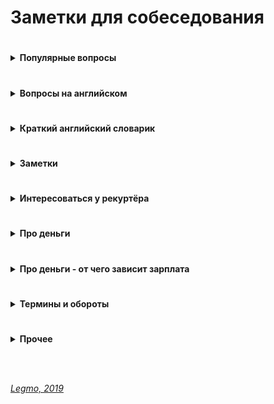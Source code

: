 # Заметки для собеседования #

#
<details><summary><b>Популярные вопросы</b></summary><p>
                                         
  ---

- Почему вы ищете работу?
- Какую работу вы ищите?
- Чем занимались на прошлой работе?
- Был ли коммерческий опыт работы с данной технологией?
- Зарплата - ожидания 
- Как скоро готовы выйти
- Английский 	
- Git
- Agile
- Есть ли опыт написания тестов?
- Есть ли опыт работы в команде с code-review и тестировщиками?
- Опыт работы со строгой типизацией
  
<br>

  <details><summary><b>Почему ушли с предыдущей работы?</b></summary><p>
  
  Рекрутер не ждет от этого ответа слишком многого. И так ясно, что будь всё в жизни людей гладко, они бы работали на одном и том же месте с достижения трудоспособного возраста и до самой смерти. Рекрутер будет удовлетворен любым ответом, который не поставит его самого в неловкое положение перед руководителем, когда тот у него спросит «а чего этот чел хочет? Почему уволился из предыдущей компании?» Любой более-менее адекватный ответ, который рекрутеру не стыдно будет передать вышестоящему руководителю, будет приемлем. 
   
  Сформулируйте ответ так, чтобы у рекрутера не сложилось впечатление, будто у вас была возможность повлиять на сложившуюся ситуацию, но вы не смогли её реализовать. 
  - Приемлемые – ситуации, в которых вы не могли повлиять на обстоятельства (например - очень большие задержки по зарплате, или очень низкая зарплата и полное отсутствие перспектив, или например неудобное расположение)
  - Неприемлемые – ситуации, когда у вас была возможность тем или иным способом повлиять на обстоятельства, но вы не смогли (личный или профессиональный конфликт с руководителем или коллегой, неконкурентноспособный продукт компании в создании которого принимаете участие лично вы, неисполнение своих обязательств) 
   
   Как отвечать, если у вас на предыдущей работе действительно всё было не очень гладко?
  - Нужно формулировать свой ответ в форме не «почему», а в форме «для чего».
      
  <br><p></details>
  
  <details><summary><b>Большой перерыв после последней работы - почему? чем занимались?</b></summary><p>
    
  Закрыл большой проект, заработал довольно существенную сумму.  Решил устроить нормальный отпуск, впервые за несколько лет.  В процессе, пришёл к выводу что хочу сменить сферу деятельности и активно занялся самообучением
  
  <br></p></details>
  
  <details><summary><b>Ошибки - самые серьёзные ошибки в вашей карьере?</b></summary><p>
                                                                         
   Обычно, цель этого вопроса выяснить не уровень дна, которое вы сумели пробить в своем прошлом, а ваш локус контроля (т.е. склонны ли вы возлагать ответственность за свои неудачи на себя, или на обстоятельства), и ваше к ним отношение.
   
   Для успешного прохождения вопроса лучше возлагать ответственность на себя. Это представит вас как человека, способного к управлению собственной жизнью, а не как детерминированное существо, сама судьба которого зависит исключительно от того, как сложатся звёзды и обстоятельства
  
  <br></p></details>
  
  <details><summary><b>Достижения - самые серьёзные </b></summary><p>
   
   Цель вопроса - узнать потолок, которого вы пока смогли достичь. 
   
   Этот потолок должен соответствовать должности, на которую вы претендуете, но не быть слишком высоким, иначе возникнет вопрос «а что вы вообще забыли на этом собеседовании с такими достижениями?»
      
  <br></p></details>
  
  <details><summary><b>Cтресс - насколько вы стрессоустойчивы</b></summary><p>
  
  Ответ: «А какие именно стрессы предполагаются на этой должности?»
  
  Рекрутер может рассказать о злых придирчивых клиентах, большом объеме работы, неисполнительных контрагентах.
  
  После чего можно развеять его опасения, сказав: «Да это ерунда, я с таким постоянно сталкивался, и мне всегда удавалось найти общий язык практически с любым человеком» 
  
  <br></p></details>   
  
  <details><summary><b>Расскажите о руководителе (коллеге/клиенте/друге/недруге...)</b></summary><p>

  
  Стандартная проективная методика из психологии, основанная ещё на древнем изречении о том, что «праведник даже в воре увидит праведника, а вор даже в праведнике – вора»
  
  Иными словами, понять что за человек перед тобой проще всего по тому, как он отзывается о других.
  
  Конечно, если вам пришлось и правда работать с откровенными мудаками, дифирамбы им петь ни к чему. Но лучше обратить внимание именно на положительные черты, а не на том, какие они были гады, это покажет и вас самого в лучшем свете. 

  <br></p></details>
  
  <details><summary><b>Ваши недостатки</b></summary><p>
  
  Лучше говорить только о тех недостатках, которые не пересекаются с качествами, необходимыми для исполнения обязанностей.
  
  Например – вакансия грузчика.
  - Какие у вас недостатки?
  - Вы знаете, мне кажется я не слишком интеллектуальный человек.
  Отлично! Нам как раз нужны такие грузчики – подумает рекрутер.

  Или например – вакансия программиста.
  - Какие у вас недостатки?
  - Даже не знаю. Наверное, физподготовка оставляет желать лучшего.
  - Ну, ничего, для тяжелых работ у нас грузчики есть. 
    
  <br></p></details>
  
  <details><summary><b>Почему хотите работать в нашей компании? / Что для вас важно в вашей работе? / Что вам кажется наиболее привлекательным в этой должности?</b></summary><p>
  
  Вспоминаем описание вакансии, на которую вы пришли, и пересказываем её своими словами.
  
  Например, вакансия сисадмина. Обязанности на работном сайте:
  - Развертывание, оптимизация и поддержка работоспособности инфраструктуры
  - Обеспечение безопасности информационных систем и серверов.
  - Подготовка предложений по модернизации оборудования, координация работ с поставщиками оборудования и технических решений.
  
  Ответ:
  - Ваша компания мне интересна тем, что она предлагает именно то, что я ищу. Для меня важно заниматься работой, которую я люблю и умею делать лучше всего – развертыванием IT инфраструктуры, обеспечением информационной безопасности, модернизацией оборудования.
  
  Если получится не заржать, то считайте, вопрос пройден. 

  <br></p></details>


  <details><summary><b>Зачем вам деньги?</b></summary><p>
  
  Вопрос чаще задают менджерам и т.д.
  
  На мой взгляд, хороший вариант ответа - пирамида Маслоу
    - выживание (еда, одежда, жильё..)
    - комфорт (вкусная еда, красивая одежда, машин, отпуск...)
    - самореализация (хобби, помощь другим и т.д.)
  
  В ответе:
  1. Не зависнуть, не тупить
  1. Показать более-менее внятное структурное мышление - у меня такие-то траты (кредит, дети, машина...)
  
  <br></p></details>
  
  <details><summary><b>Кого уважаете в профессиональной сфере? (известные личности/ресурсы)</b></summary><p>
  
  - Дмитрий Кузюбердин	- it-Kamasutra
  - Илья Кaнтop			- learn.javascript.ru
  - Максим Пацианский 	- книга "React.js курс для начинающих", https://vk.com/maxpfrontend
  - Дмитрий Трепачёв 		- http://code.mu/ 
  - Hexlet 				- Кирилл Мокевнин (ru.hexlet.io)
  - Сергей Чикуенок 		- вёрстка
  - телеграмм-каналы можно упомянуть
  
  <br></p></details>

  <details><summary><b>Книги</b></summary><p>

  - Программирование
    - Банда четырёх (Э. Гамма, Р. Хелм, Р. Джонсон, Д. Влиссидес.) -  Приемы объектно-ориентированного проектирования. Паттерны проектирования
    - Мартин Р - Чистый код
    - Бэнкс А, Порселло Е - React и Redux. Функциональная веб-разработка (O'Reilly)
    - Петцольд Ч - Код. Тайный язык информатики
    - Бхаргава А - Грокаем алгоритмы
  - Дизайн, юзабилити, проектирование интерфейсов
    - Алан Купер - Психбольница в руках пациентов
    - Дональд Норман - Дизайн привычных вещей (1988)
    - Влад Головач - Искусство мыть слона. Дизайн пользовательского интерфейса (2001 и 2010)
    - Влад Головач - Культура дизайна (2014 и 2017)
    - Джеф Раскин - Интерфейс. Новые направления в проектировании компьютерных систем (Apple)
    - Адриан Форти - Объекты желания (1986)
    - Эдвард Тафти - Представление информации
  - О жизни в целом
    - Франкл В - Сказать жизни «Да!»
    - Карнеги Д - Как перестать беспокоиться и начать жить
    - Талеб Н - Антихрупкость
  - "Общефилософское"
    - Буддизм
    - Философия стоицизма, Сократ, Ницше
    - Дао Дэ Дзин (Лао Цзы)
      
  <br></p></details>
<br></p></details>

#
<details><summary><b>Вопросы на английском</b></summary><p>
                                                                                   
---

  - рассказ о себе
  - образование
  - какую работу ищете
  - почем нравится/не нравится профессия/язык/среда (web-разработка, Drupal, React...)
  - почем нравится/не нравится удалённая работа
  
<br></p></details>

#
<details><summary><b>Краткий английский словарик</b></summary><p>
                                                                                   
---

- Я делал работу 	- I did the work
- Я хочу сделать 	- I want to do
- Я хотел бы 		- I would like to
- Я хотел бы 		- I wanted
- Я имел			- I had
- Я буду иметь    - I'll have
- Мне нравится 	- I like
- Мне не нравится	- I do not like

- Переписка 	- correspondence
- Общение			- communication
- Митинг 			- meeting (невероятно!)
- Спокойно		- calmly
- Срочно			- urgently
- Опыт 			- experience
- Такие как		- such as
- Много			- A lot of
- Не много		- A little of
- Старый код		- Legacy code
- Проблемы, вызовы - Challenges

- Изучать 						- To study
- Сжатые сроки выполнения			- Short deadlines
- Высоконагруженные проекты 		- Highload projects
- В течении моей работы, я...		- During my work, I...
- Мои задачи включали 			- My tasks included
- Делать что-то полезное			- Do something useful
- Развиваться в этом направлении	- Develop in this direction
- Большая международная команда 	- A large international team
  
<br></p></details>

#
<details><summary><b>Заметки</b></summary><p>
                                                          
---

- Не знаешь - так и скажи. Не придумывай
- Но, полезно думать вслух (если немного соображаешь в теме)
    - я не знаю точно решения, но насколько мне известно браузер работает так-то и так-то, компилятор так-то и поэтому наверное будет примерно вот так... Показать что ты вообще что-то соображаешь и приплести известные тебе материалы из смежных областей.
- Не отзываться негативно от прошлых коллегах/компаниях - максимально сдержанно и корректно
- Не выдавать конфиденциальную информацию - NDA и всё такое
- Если лезут не в своё дело (например: "Почему вы не женаты?") 
    - «Я думаю, этот вопрос не имеет отношения к моим профессиональным качествам, поэтому если вы позволите, я бы не стал на него отвечать». 
- Отлично, я думаю, что это выглядит хорошо, но что бы вы в нем оптимизировали?
  - Подготовив решение - подумайте о возможных граничных случаях, проблемах масштабирования и слабых сторонах. Всегда будьте на шаг впереди. 
  - Если вы используете рекурсивный подход, что может произойти, если у вас будет огромный фрагмент информации? 
  - Если вы используете алгоритм хеширования, как вы справитесь с коллизиями? 
  - Насколько вероятно, что это произойдет, и каков наихудший сценарий?
- Хороший пример "как разойтись, чтоб проект не просел" 
  - Расставание с человеком – тоже может быть устойчивым решением, если люди договорятся разойтись так, чтобы проект не просел. 
  - У вас бывало когда-нибудь такое, что уже уволившись, вы все равно ходили на предыдущую работу помогать? Или консультировали оставшихся ребят удаленно? Почему вы это делали? Скорее всего, потому что разошлись правильно и корректно.
  - Проблема менеджера не в том, что люди смертны, а в том, что они внезапно смертны. Если бы увольнения, мотивацию, де-мотивацию людей можно было бы предсказать и заложить в план — было бы гораздо проще жить! Поэтому если уход человека не ведет к неустойчивости проекта (человек передает дела, помогает и т.д.) — это не всегда плохо.
- Ожидания менеджера – у него в голове. 
  - Периодически в ответ на вопрос «Чего вы хотели бы, чтобы изменилось в результате тренинга» получаем от заказчиков ответы: «Хотим, чтобы люди стали более ответственными». Отличный ответ, из которого нельзя сделать вообще никаких выводов, пока не задашь уточняющий вопрос: «А как вы поймете, что они стали более ответственными?» И дальше главное слушать и успевать записывать. 
  - Потому что понимание ответственности у каждого свое. Для кого-то это когда человек не проходит мимо проблем, а начинает немедленно их решать. Для кого-то – когда он инициирует обсуждение проблем с заказчиком. Для кого-то когда он вообще не беспокоит руководство вопросами, а делает все сам. Пока не поймешь, что человек хочет, все, что ты делаешь – попытки угадать, что у заказчика в голове.
- Держитесь с достоинством. 
  - Помните о своих сильных сторонах, профессиональных, личностных. Заранее подготовьте яркие, красивые примеры из своего рабочего опыта. Помните, вас берут в организацию, чтобы вы принесли ей пользу, так расскажите, какую выгоду получила ваша предыдущая компания от вашей деятельности, как вы помогли спасти ее от кризиса, как вы вывели ее в лидеры и т.д. 
  - Не бойтесь несколько преувеличить свои заслуги. Помните, вы на рынке труда, здесь важно себя правильно преподать. 
  - А причину ухода объясните своим желанием развиваться, что вы выросли из рамок должности, отдела, компании, вам требуются новые горизонты.
- По тому, как вы отстаиваете свои интересы, ваш руководитель будет предполагать, что вы так же будете отстаивать интересы его подразделения.
<br></p></details>

#
<details><summary><b>Интересоваться у рекуртёра</b></summary><p>

  - Уточните пожалуйста - вы работаете в компании и внешний специалист?
  - Тип компании - стартап, свой продукт, рекуртинговое агентство... 
  - Размер компании (Россия/ мир)
  - Офисы - вообще есть? За рубежом? В Сибири?
  
  <br>
  
  - Какого идеального сотрудника они ждут
    - Для каких целей и задач компания ищет человека (задать прямой вопрос). После чего провести параллели с вашим предыдущим опытом, и рассказать, как именно вы планируете это сделать.
    - Например:
    ```
    - Мы ищем логиста, который бы уменьшил наши издержки на доставку комплектующих из Китая.
    - Ясно. На прошлой работе издержки были очень сильно раздуты из-за того, что руководство по привычке 
    работало с транспортными компаниями, у которых тарифы не менялись много лет, пришлось заново просмотреть 
    рынок, заменить некоторых перевозчиков, затраты были сокращены на такие-то суммы. Есть список из хороших, 
    проверенных компаний, которые никогда не подводили. 
    ```
    
  - Моя роль на проекте
  - Планируемые результаты моей работы за 30, 60, 90 дней
  - Критерии качества работы
    - спросить про ключевые качества хорошего сотрудника и попросить их расшифровать
    - по каким критериям они оценивают работу? Что такое для них хорошо, а что такое плохо?
    - например:
      - что вы вкладываете в слово отвественность
      - предлагать идеи – это хорошо или плохо? 
      - или сначала надо навести порядок в работе? 
      - или бог с ним с порядком, главное – чтобы не беспокоили менеджера, и при этом маржа проекта росла?
      - вижу что на проекте что-то не так:
        - сразу хвататься делать?
        - инициировать обсуждение? с кем?
        - не беспокоить начальство вопросами и всё сделать самому?
       
  <br>
  
  - Часовые пояса
  - Время работы
  - Насколько свободный график
  - Отпуск / отгулы / больничные - сколько раз в год, как долго, насколько заранее, оплачиваемый/нет
  - Гос. праздники - есть ли? оплачивают?
  - Переработки (вечер, выходные) - есть ли, как часто, оплачивают ли
       
  <br>
  
  - Почасовка/фиксированная
  - Если почасовка 
    - Гарантируют ли загрузку? 
    - Провалы в неделю-две между проектами? 
    - Полдня нет работы, а к вечеру упала и надо отработать 8 часов
  - Уровень зарплаты (до вычета налогов)
  - Это з/п с учетом премий и бонусов или только окладная часть (та, которая будет прописана в договоре и будет выплачена при любых условиях посещения работы) 
  - Метод оплаты - перевод на карту? конкретный банк?
  - ИП
  
  <br>
  
  - Испытательный срок? 
  - Зарплата на испытательном сроке? 
  - Условия прохождения? 
  - Сколько человек обычно отсеивается?
       
  <br>
  
  - Трудовой договор?
  - Право расторжения договора 
  - NDA
  - Соц. пакет
       
  <br>
  
  - Схема карьерного роста?
  - Как часто и на каком основании пересмотр ставки и позиции в компании. 
  - Индексация заработной платы, ее частота и размеры
       
  <br>
  
  - Медицинское страхование: 
    - объемы, 
    - что включает, что
    - что рассматривается, как страховой случай, а что не рассматривается
       
  <br>
  
  - О проекте
  - Стэк технологий
  - Вопросы о задачах, технологиях
  - Чем занимается команда
  - Поддержка/новый код
  - Какая команда
  - Кол-во человек на проекте (дев/тест/прочие)
  - Есть ли общение на английском?
  - Методология разработки - Agile?
  - Митинги - насколько часто, на каком языке, с видео/без
       
  <br>
  
  - Возможности развития и обучения?
  - Оплачивает ли она курсы/сертификаты? Хекслет, HTML-academy...
  - Ментор
  - Код-ревью
       
  <br>
  
  - Выдают ли рабочую машину
  - Офис 
    - оценка по 10 бальной шкале)	
    - есть ли Firewall
    - время на общественном транспорте (минут/транспорт)
  - Общее впечатление от компании
		
<br></p></details>

#
<details><summary><b>Про деньги</b></summary><p>

  - Можно спросить прямо при первом же контакте с работодателем хотя бы про нижнюю планку зарплаты (в середине или конце беседы, когда все ключевые моменты обсудили)
  - грамотные формулировки для ответов о желаемой зарплате:
      - Мне бы хотелось обсудить данный вопрос позже, когда вы точно поймете, что я подхожу на данную должность.
      - Я верю вашей компании, что она берет на работу только высокопрофессиональных специалистов, обеспечивая им достойную зарплату.
      - Предполагаю, что оклады в вашей компании уже утверждены для всех должностей, готов их принять, если вы их озвучите т.д.
  - грамотные формулировки для ответов на конкретные предложения по зарплате:
    - Вам сделали отличное предложение:
        «Я внимательно ознакомился с вашим предложением. Должен признать, что оно достаточно конкурентоспособно. Однако предложенный вами размер месячной заработной платы на 10% ниже, чем я зарабатываю в настоящее время. Хотя бонусы помогут улучшить ситуацию, все-таки я предложил бы пересмотреть размеры базовой зарплаты. Есть ли возможность изменения размера предложенной зарплаты?»
    - Вам сделали хорошее предложение
        «Определенно, мои ожидания почти оправдываются. Однако я надеялся на несколько большую сумму в пределах от… до… Насколько велики наши возможности для дальнейшего обсуждения зарплаты?»
    - Вам сделали предложение с низкой зарплатой
        «Вы мне действительно нравитесь, и работа кажется подходящей. Успехи управления и организационной стратегии также выглядят весомыми. Единственное, о чем нам нужно поговорить, и единственное, что меня удерживает, – это первоначальное предложение о компенсационном пакете. Откровенно говоря, зарплата меньше, чем я ожидал. Я действительно заинтересован в этой должности, и, по моим сведениям, $X — это приблизительный уровень зарплаты. В других компаниях, с которыми я веду переговоры, предлагается примерно столько. Вы можете что-нибудь предпринять в этом направлении?»
    
  - Обсуждение з/п с рекуртёром, на первом собеседовании - чтоб он понял, попадаете ли вы в вилку вакансии
    - Формулировка для рекрутера должна быть такой – "я рассматриваю предложения от такой-то суммы, но всё зависит от того, что мне придется делать"
    - Переговоры с ним превращаются в такую мини-игру:
      - Каковы ваши зарплатные ожидания?
      - Ну, зависит от того, что мне придется делать. А вы на какую зарплату специалиста ищете?
      - Хотелось бы всё-таки от вас услышать вашу минимальную планку.
      - Понимаете, это зависит от многих моментов, но я знаю, что вилка у вас в любом случае есть, поэтому не могли бы вы её всё-таки озвучить, вдруг я вам просто не подойду по ней?
    - И у кого быстрее сдадут нервы, и он озвучит конкретную сумму, тот и проиграл.
    - Почти всегда разные компании предлагают за один и тот же функционал разные зарплаты, в зависимости от того, насколько финансово уверенно они себя чувствуют, и конечно «традиций» , поэтому выманивание информации о вилке по зарплате необходимо, чтобы не скостить самому себе будущую зарплату на существенную сумму.

    - Вариант: рекрутеру нельзя называть минимально комфортную сумму, потому что вам в 90% случаев предложат на 5-10% меньше нее и больше нее никогда не заплатят. А надо, определив для себя комфортную зарплату, называть на 10% больше, тогда и будет запас поторговаться.

    - Вариант: средняя ЗП для специалиста моего уровня - такая-то. Я считаю что я имею необходимый набор навыков и опыта чтобы рассчитывать на среднюю + 10%. Но в целом я готов обсудить размер ЗП и перспективы после того как узнаю спектр задач и требования.
        
    - Если попался непробиваемый рекрутер, непременно хочет услышать ваше предложение - назвать мин. сумму, за которую будет комфортно работать.
      Минимальная сумма = не та зарплата, на которую вы будете ходить на работу со слезами на глазах
      А та, получая которую, вы не будете испытывать слишком больших душевных мук и терзаний. 
      
  - Обсуждение з/п с руководителем, когда вам готовы сделать offer
    - Можно немного поднять свои зарплатные ожидания (относительно общения с рекуртёром)
    - Сработает это только в том случае, если вы действительно нашли общий язык, и сумели убедить его что вы подходите под те задачи, которые он вас нанимает, поэтому делать это нужно только в конце беседы. 
    - Беседу лучше выстраивать таким образом – после ответа на его вводные вопросы лучше задать прямой вопрос о том, для каких целей и задач компания ищет человека, после чего провести параллели с вашим предыдущим опытом, и рассказать, как именно вы планируете это сделать.
  
    Итак, вы почувствовали, что разговор задался, и вы решили озвучить большую сумму, чем ту, что озвучили рекрутеру.
    На это руководитель может ответить:
      - Но Марии вы говорили что готовы выйти на другую зарплату.
      
    Приемлемым ответом будет такой:
      - Нет, Марии я говорил, что всё будет зависеть от функционала. Те задачи которые вы озвучили, стоят столько. Я готов гарантировать их исполнение на 100% , но хотелось бы получать вот такую сумму.
    Если ваши требования вменяемы, и вы действительно убедили его что способны сделать все, что обещаете, скорее всего предложение будет сделано. 

  - Как понять, что ваши требования вменяемы?
    - Очень просто, также, как и при любом ценовом анализе, когда вы ходите по магазинам, методом исследования предложения.
    - Некоторые работные сайты предлагают бесплатный пробный доступ к своей базе, или доступ по минимальной цене, например на один день. Полистайте резюме кандидатов вашей профессии, посмотрите на их образование, опыт работы, навыки. Посмотрите их зарплатные ожидания.
		- Если зарплатные ожидания не опубликованы в резюме, можно и позвонить, представившись какой-нибудь компанией, и поинтересоваться, каковы зарплатные ожидания ваших прямых конкурентов на рынке труда.
		- Также можно позвонить в кадровые агентства, тоже представившись какой-нибудь компанией, и поинтересоваться, во сколько вам встанет вот такой кандидат (описываете свой опыт, и узнаете, сколько сейчас стоят на рынке такие люди) .  
	
  - про повышение зарплаты
    - **Правильная постановка вопроса** со стороны сотрудника: что я могу делать на этом месте, чтобы в перспективе X месяцев/лет зарабатывать Y денег (стать менеджером и пр.)?
    - **Амбициозная постановка вопроса**: какой подвиг мне нужно совершить, чтобы стать менеджером в этом году? (получить премию в стопятьсот мильёнов?)
    - Если вы уже получили офер в другую компанию, то постановка вопроса не меняется: 
      Каюсь, грешен – сходил на собеседование. Когда сходил, уже не каюсь. :) Вот что предлагают. Можно ли у нас делать что-то, чтобы зарабатывать сравнимые деньги?
    - За мои 10 лет, зарплату ни разу не повысили. Приходилось увольняться и на новом месте уже повышаться по з/п.
    - Повышения бывают. Но, только если ты не сидишь как сыч и не бубнишь себе под нос что пора з/п повышать. А вот если ты ноешь как последняя скотина, то начальник знает что тебе денег мало и можешь неилюзорно свалить в любой момент - тут уже повышают.
    Факт: молчишь = доволен.

  - про снижение з/п в процессе переговоров
    - Я считаю, что проще не прогибаться, просто сказав - "вы спрашивали на какую минимальную сумму я согласен, я её озвучил, на меньшее, к сожалению, согласиться не могу"
    - А когда ты сказал что "это мой минимум", а потом согласился ещё на меньшее, то может показаться, что ты себя не ценишь, или что никому не нужен.

  - пока не получил официального предложения о работе – не говори про зарплату. Особенно если не спрашивают. 
    - Для работодателя вопрос про деньги от кандидата на старте отношений – это демонстрация того, что человек не будет лоялен компании и если кто-то другой предложит на 100 у.е. больше, он тут же покинет данную организацию.
    - По возможности, уходите от вопросов о зарплате, пока не получите предложение о работе от своего будущего руководителя. В его интересах, чтобы вы были мотивированы и готовы работать на данной должности как можно дольше. Никого не устраивает текучка кадров, это как минимум экономически не выгодно. (Мы не берем примеры организаций, которые строят свою экономику на обмане сотрудников, когда вам обещают много, вы верите, но только после испытательного срока, уподобляетесь Папе Карло, а вам сообщают через три месяца, что испытательный срок вы не прошли и вас увольняют, чтобы найти следующего доверчивого гражданина.)

  - Если просят заполнить анкету, в которой стоит графа «Укажите желаемый размер заработной платы», смело пишите: «обсуждается». 
    - Если не требуют указать точную цифру – пишите интервал (добавьте 10% к последней, добавьте 20%, чтобы достичь приемлемого результата и была возможность для торга). 
    
  - У кадровиков есть простая схема понять, сколько вы стоите. 
    - Обычно спрашивают: «Назовите минимальную сумму, ниже которой вы работать не будете?» Допустим вы называете цифру в 1000 у.е., кадровик, что-то черкает в анкете и задает вопрос повторно: «А если зарплата будет 950 у.е. – вы согласитесь?» Вы начинаете лихорадочно думать, а устроит или не устроит вас такая цифра, если вы заложили 20% для торгов, то вы легко «отдадите» — эти 50 у.е. и согласитесь. Но кадровик не унимается: «А если это будет 900 у.е.?» Так пошагово определяют вашу нижнюю границу торгов по зарплате.

  - Как вы относитесь к задержкам по зарплате?
    - Понятно, что такой вопрос может означать только одно – задержки по зарплате в данной компании имеют не случайный, а систематический характер. Кто-то может подумать «ну, если зарплата хорошая, то почему бы и нет? Можно и подождать»
    Можно то можно, но придя в компанию, в которой стабильные задержки зарплаты например в месяц, фактически первый месяц вы будете работать бесплатно.
    А получать зарплату только со второго месяца. Когда-нибудь, через год или два, а может позже, когда вы будете менять работу, с вами возможно и рассчитаются за тот первый бесплатный месяц. А может и нет. 

 - Постоянно мониторьте, сколько стоят специалисты вашего уровня на рынке труда. 
  - Даже если вас все устраивает на вашем рабочем месте, походите по собеседованиям. 
  Как минимум, вы будете в курсе, какие требования предъявляются рынком к вашей должности, что предлагается взамен.

 - При получении предложения с указанием зарплаты, возьмите паузу. 
  - Не надолго, на один день. 
  Помните, профессионалы стоят дорого, потому что они не суетятся и знают себе цену.

  - Профессионалы не торгуются, им это просто не надо - не они стоят в очереди за работой, а организации уговаривают их. 
    - Покажите, что вы профессионал. 
    Но не затягивайте свое решение больше чем на один день, профессионалы думают быстро.

  - Изучите внимательно компенсационный пакет, который вам предлагает работодатель.  
  
  
  **Ссылки**
  - [Джин - статистика зарплат](https://djinni.co/salaries/?job=JavaScript&year=6m)
  - [Мой круг - Зарплаты в ИТ](https://moikrug.ru/salaries)
  - [Мой круг - обзор зарплат](https://habr.com/ru/company/moikrug/blog/439152/)
	
<br></p></details>

#
<details><summary><b>Про деньги - от чего зависит зарплата</b></summary><p>
  Пример ответа на вопрос: укажите "вилку" вашей зарплаты? Это далеко не все факторы, но общий ход мыслей, я думаю, понятен.
  
  Вилка зарплаты примерно от X до X*2 тысяч рублей/долларов/евро.<br>
  Попробую в нескольких словах объяснить, почему такой большой разброс.
  
  Прямое влияние на рейт будут оказывать следующие факторы:
  
  1) <b>Это оплата до/после всех вычетов?</b><br>
  При работе через ИП я отдаю до 10% в виде налогов, комиссий и сборов. Эта сумма напрямую влияет на размер зарплаты.
  
  2) <b>График и время работы.</b><br>
  Если график очень жёсткий, а время работы команды плотно привязано к Москве/Европе - это повод поднять рейт, т.к. часть времени мне придётся работать по вечерам. В этом нет ничего страшного, у меня большой опыт работы в таком режиме. Но, это повод получить некоторую компенсацию, за неудобное рабочее время.
  
  3) <b>Насколько моя квалификация соответствует задачам?</b><br>
  Если основная часть работы подразумевает вёрстку и работу с шаблонами - это повод несколько поднять рейт. 
  В этой сфере я работаю уже давно, обладаю существенным опытом и могу в любой момент устроиться на хорошую зарплату в крупный проект.<br>
  Я могу гарантировать высокое качество и поэтому ожидаю соответствующей оплаты.<br>  
  Если существенная часть работы подразумевает программирование - это повод несколько снизить рейт.<br> 
  В этой сфере я активно расту и развиваюсь, некоторые аспекты я только изучаю, и сама возможность расти на реальных задачах - существенный бонус.
  
  4) <b>Насколько мне интересны задачи?</b><br>
  Я уже много лет занимаюсь вёрсткой, и многие задачи решаю почти автоматически. Зачастую, мне не приходится как-то напрягаться, чтоб завертсать тот или иной макет. Такую работу я оцениваю выше. Своего рода "налог на скуку" :)
  
  5) <b>Возможности обучения и профессионального роста.</b><br>
  Наоборот, задачи по программированию для меня интересны и важны. Если у меня будет возможность существенную часть времени работать со скриптами, изучать различные подходы, советоваться с коллегами и в целом расти - это повод снизать рейт. Для меня очень важен профессиональный рост и развитие, и ради этой возможности я готов пойти на уступки в плане зарплаты.
  
  6) <b>Уровень психологической напряженности.</b><br>
  Если работа подразумевает существенную психологическую нагрузку - это повод поднять финансовую планку. 
  Речь про такие вещи как: короткие дедлайны, штрафы, работа над несколькими важными задачами одновременно, частое переключение между задачами, разрешение конфликтных ситуаций и т.д.
  
  
  Предлагаю обсудить вопрос зарплаты более подробно после технического собеседования, когда станет ясно - подходят ли мои навыки для данной вакансии.
  
<br></p></details>


#
<details><summary><b>Термины и обороты</b></summary><p>

- CV - резюме
- rate, pay rate - зарпалата, ставка зарплаты
- gross salary  - зарплата до вычетов 
- net salary  - зарплата на руки 
- offer - предложение
- рекуртёр, hr - специалист по поиску персонала
- NDA - договор о неразглашении
- soft skills - обычно набор личностных качеств, которые помогают эффективно взаимодействовать с людьми. Соотвествие корпоративной культуре и т.д.
- hard skills - все навыки, которые связаны с непосредственной профессиональной деятельностью человека и доступны для наглядной демонстрации. 
- must have - обязательно
- outsourcing - наёмный сотрудник, не в штате компании
- pay — оплата, выплата, заработная плата
- salary — зарплата Фиксированная, обычно ежемесячная оплата работы сотрудника.
- overtime — сверхурочные
- своевременная индексация рейта

**Ссылки**
- https://skyeng.ru/articles/pay-salary-wages
	
<br></p></details>

#
<details><summary><b>Прочее</b></summary><p>

***
Важно **"как ты себя объясняешь"** - насколько ты понятен рекуртёру, может ли он легко положить в нужную "коробочку" своего сознания?<br>
Поначалу хорошо себя немного "упростить", быть понятным. Соответствовать ярлычкам.<br>
Потом, в процесе работы, можешь проявить что ты сложный, интересный и разнообразный. 

Неправильно: 
```
Я 20 лет занимаюсь веб-разработкой, но до сих пор не освоил ничего кроме вёрстки. 
Зато я был арт-директором в типографии и отлично играю на гитаре. 
А сейчас думаю - толи пойти junior-разработчиком, толи устроиться поваром..."
```

Правильно:
```
Я несколько лет занимался дизайном. Последние три года увлёкся веб-разработкой, плотно работал верстальщиком. 
Освоил эту сферу на уровне "эксперт". 
Сейчас развиваюсь как JS-программист, ищу позицию junior, чтоб быстро вырасти на реальных задачах"
```

<br>

***
Полезно завести отдельный аккаунт на **GitHub** с примерами кода. подходящими для данной вакансии. Для вёрстки один, для программирования - другой.

<br>

***
Очень полезно для резюме иметь утверждённые правки в крупных/известных **OpenSource проектах** по своей тематике. Тем самым ты перекладываешь работу по оценке твоего уровня на плечи сообщества - если сообщество приняло твои правки, значит ты молодец, и можно особо тебя не проверять.

<br>

***
Нет, это вы позволяете им так поступать. Кто вам запрещает задавать вопросы? Расспрашивайте работодателя, уточняйте все детали, записывайте наконец в блокнот! 

Неужели так трудно скачать из PlayMarket или AppStore диктофон?! 

Работодатель прекрасно понимает все свои риски, поэтому на собеседованиях докапывается до самых бессмысленных деталей. Так чего вы то вдруг засмущались? Докапывайтесь до него!

- Что за проект? 
- Какая точная зарплата? 
- Белая ли зарплата? 
- На каких условиях стоит ожидать роста зарплаты? 
- Есть ли перспективы для роста карьерного? 
- Стабильные ли инвестиции в проект (не обанкротится ли фирма завтра)? 
- Сколько уже сделано и сколько предстоит сделать? 
- Есть ли утвержденный план работ? 
- Определены ли точные роли в команде? 
- Кто руководит, какой у него стаж руководства, есть ли успешные завершенные проекты? А у команды? 
- Кто в команде, сколько их, давно ли они работают в команде, чем занимались? 
- Кому вы непосредственно будете подчиняться и какие границы у этого подчинения? 
- Каковы корпоративные правила в этом месте? 
- Есть ли гарантии оплаты сверхурочных? 
- Заинтересована ли компания в вашем обучении? 
- Оплачивает ли она курсы/сертификаты? 

И т.д. думаю вы уловили мысль.

В конце-концов, это вам в этом месте и над этим проектом работать (не)определенное время. 
Ну так выясните на берегу во что вы собираетесь ввязаться, чтобы потом не скулить на хабре, не приходя в сознание, о том как вам скучно и что все плохо! 


**Зачем диктофон?** 
Записать собеседование (если разрешат, бывает до собеса подписываешь соглашение о коммерческой тайне и неразглашении), чтобы самому потом в спокойной обстановке еще раз прослушать все, если не получается запомнить. Некоторые вещи не сразу принимаются во внимание, даже если они сказаны прямым текстом. 

<br></p></details>

<br> 
<br> 

*[Legmo, 2019](https://github.com/Legmo/notes/)*
